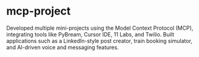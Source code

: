 # mcp-project
Developed multiple mini-projects using the Model Context Protocol (MCP), integrating tools like PyBream, Cursor IDE, 11 Labs, and Twilio. Built applications such as a LinkedIn-style post creator, train booking simulator, and AI-driven voice and messaging features.
